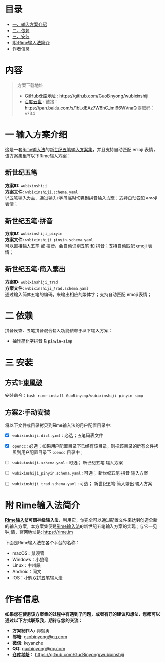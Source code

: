 [袖珍简化字拼音]: https://github.com/rime/rime-pinyin-simp
[東風破]: https://github.com/rime/plum
[仓库地址]: https://github.com/GuoBinyong/wubixinshiji
[Rime输入法]: https://rime.im
[百度云盘]: https://pan.baidu.com/s/1bUdEAz7W8hC_imi66WVnaQ




目录
=================
- [一、输入方案介绍](#一-输入方案介绍)
- [二、依赖](#二-依赖)
- [三、安装](#三-安装)
- [附:Rime输入法简介](#附-rime输入法简介)
- [作者信息](#作者信息)


内容
===================

> 方案下载地址
> - [GitHub仓库地址][仓库地址] : https://github.com/GuoBinyong/wubixinshiji
> - [百度云盘][] : 链接：https://pan.baidu.com/s/1bUdEAz7W8hC_imi66WVnaQ 提取码：v234


# 一 输入方案介绍
这是一套[Rime输入法][]的[新世纪五笔输入方案集][仓库地址]，并且支持自动匹配 emoji 表情，该方案集里有以下Rime输入方案：


## 新世纪五笔
**方案ID:** `wubixinshiji`  
**方案文件:** `wubixinshiji.schema.yaml`  
以五笔输入为主，通过输入`z`字母临时切换到拼音输入方案；支持自动匹配 emoji 表情；


## 新世纪五笔·拼音
**方案ID:** `wubixinshiji_pinyin`  
**方案文件:** `wubixinshiji_pinyin.schema.yaml`  
可以直接输入五笔 或 拼音，会自动识别五笔 和 拼音；支持自动匹配 emoji 表情；

## 新世纪五笔·简入繁出
**方案ID:** `wubixinshiji_trad`   
**方案文件:** `wubixinshiji_trad.schema.yaml`  
通过输入简体五笔的编码，来输出相应的繁体字；支持自动匹配 emoji 表情；




# 二 依赖

拼音反查、五笔拼音混合输入功能依赖于以下输入方案：  
  - [袖珍简化字拼音][] ℞ **`pinyin-simp`**


# 三 安装

## 方式1:[東風破][]
安裝命令：`bash rime-install GuoBinyong/wubixinshiji pinyin-simp`



## 方案2:手动安装
将以下文件或目录拷贝到Rime输入法的用户配置目录中:  

- [x] `wubixinshiji.dict.yaml` : 必选；五笔码表文件
- [x] `opencc` : 必选；如果用户配置目录下已经有该目录，则把该目录的所有文件拷贝到用户配置目录下 `opencc` 目录中；
- [ ] `wubixinshiji.schema.yaml` : 可选； 新世纪五笔 输入方案
- [ ] `wubixinshiji_pinyin.schema.yaml` : 可选； 新世纪五笔·拼音 输入方案
- [ ] `wubixinshiji_trad.schema.yaml` : 可选； 新世纪五笔·简入繁出 输入方案





# 附 Rime输入法简介
**[Rime输入法][]**可谓**神级输入法**，利用它，你完全可以通过配置文件来达到创造全新的输入方案，本方案集便是[Rime输入法][]的新世纪五笔输入方案的实现；与它一见钟;情，官网地址是: https://rime.im

下面是Rime输入法在各个平台的名称：
- macOS：鼠须管
- Windows：小狼亳
- Linux：中州韻
- Android：同文
- IOS：小鹤双拼五笔输入法







# 作者信息
**如果您在使用该方案集的过程中有遇到了问题，或者有好的建议和想法，您都可以通过以下方式联系我，期待与您的交流：**  

- **方案制作人:** 郭斌勇
- **邮箱:** guobinyong@qq.com
- **微信:** keyanzhe
- **QQ:** guobinyong@qq.com
- **[仓库地址][]：** https://github.com/GuoBinyong/wubixinshiji